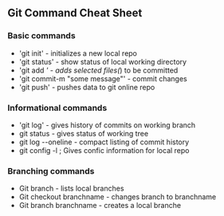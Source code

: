 ## Git Command Cheat Sheet


### Basic commands

* 'git init' - initializes a new local repo
* 'git status' - show status of local working directory
* 'git add *' - adds selected files(*) to be committed
* 'git commit-m "some message"' - commit changes
* 'git push' - pushes data to git online repo


### Informational commands

* 'git log' - gives history of commits on working branch
* git status - gives status of working tree
* git log  --oneline - compact listing of commit history
* git config -l ; Gives confic information for local repo

### Branching commands

* Git branch - lists local branches
* Git checkout branchname - changes branch to branchname
* Git branch branchname - creates a local branche
